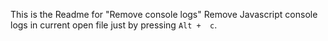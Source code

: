 This is the Readme for "Remove console logs"
Remove Javascript console logs in current open file just by pressing `Alt +  c`.